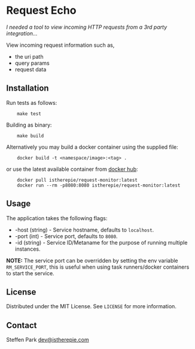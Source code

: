 # Request Echo

*I needed a tool to view incoming HTTP requests from a 3rd party integration...*

View incoming request information such as,

* the uri path
* query params
* request data



## Installation

Run tests as follows:

```
	make test
```

Building as binary:

```
	make build
```

Alternatively you may build a docker container using the supplied file:

```
	docker build -t <namespace/image>:<tag> .
```

or use the latest available container from [docker hub](https://hub.docker.com/repository/docker/istherepie/request-monitor):

```
	docker pull istherepie/request-monitor:latest
	docker run --rm -p8080:8080 istherepie/request-monitor:latest
```



## Usage

The application takes the following flags:

* -host (string) - Service hostname, defaults to `localhost`.
* -port (int) - Service port, defaults to `8080`.
* -id (string) - Service ID/Metaname for the purpose of running multiple instances.

**NOTE:**
The service port can be overridden by setting the env variable `RM_SERVICE_PORT`,
this is useful when using task runners/docker containers to start the service.



## License

Distributed under the MIT License. See `LICENSE` for more information.



## Contact

Steffen Park dev@istherepie.com